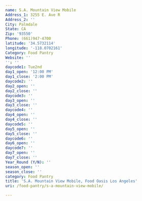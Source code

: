```yaml
---
name: S.A. Mountain View Mobile
Address_1: 3255 E. Ave R
Address_2: ''
City: Palmdale
State: CA
Zip: '93550'
Phone: (661)947-4700
latitude: '34.5732114'
longitude: '-118.0702161'
Category: Food Pantry
Website: ''
'': ''
daycode1: Tue2nd
day1_open: '12:00 PM'
day1_close: '2:00 PM'
daycode2: ''
day2_open: ''
day2_close: ''
daycode3: ''
day3_open: ''
day3_close: ''
daycode4: ''
day4_open: ''
day4_close: ''
daycode5: ''
day5_open: ''
day5_close: ''
daycode6: ''
day6_open: ''
daycode7: ''
day7_open: ''
day7_close: ''
Year_Round (Y/N): ''
season_open: ''
season_close: ''
category: Food Pantry
title: 'S.A. Mountain View Mobile, Food Oasis Los Angeles'
uri: /food-pantry/s-a-mountain-view-mobile/

---
```

